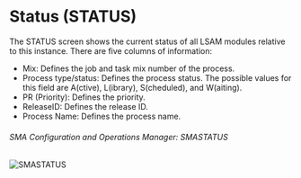 # Status (STATUS)

The STATUS screen shows the current status of all LSAM modules relative to this instance. There are five columns of information:

* Mix: Defines the job and task mix number of the process.
* Process type/status: Defines the process status. The possible values for this field are A(ctive), L(ibrary), S(cheduled), and W(aiting).
* PR (Priority): Defines the priority.
* ReleaseID: Defines the release ID.
* Process Name: Defines the process name.

###### SMA Configuration and Operations Manager: SMASTATUS

![SMASTATUS](/img/smastatus.png)

